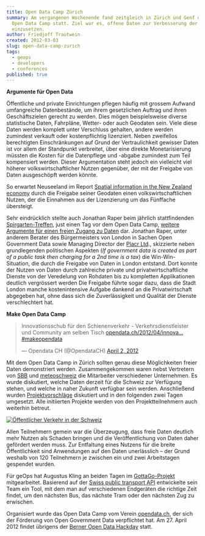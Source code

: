 ```yaml
---
title: Open Data Camp Zürich
summary: Am vergangenen Wochenende fand zeitgleich in Zürich und Genf das zweite
  Open Data Camp statt. Ziel war es, offene Daten zur Verbesserung der Mobilität
  einzusetzen.
author: Friedjoff Trautwein
created: 2012-03-03
slug: open-data-camp-zurich
tags:
  - geops
  - developers
  - conferences
published: true
---
```


**Argumente für Open Data**

Öffentliche und private Einrichtungen pflegen häufig mit grossem Aufwand umfangreiche Datenbestände, um ihrem gesetzlichen Auftrag und ihren Geschäftszielen gerecht zu werden. Dies mögen beispielsweise diverse statistische Daten, Fahrpläne, Wetter- oder auch Geodaten sein. Viele diese Daten werden komplett unter Verschluss gehalten, andere werden zumindest verkauft oder kostenpflichtig lizenziert. Neben zweifellos berechtigten Einschränkungen auf Grund der Vertraulichkeit gewisser Daten ist vor allem der Standpunkt verbreitet, über eine direkte Monetarisierung müssten die Kosten für die Datenpflege und -abgabe zumindest zum Teil kompensiert werden. Dieser Argumentation steht jedoch ein vielleicht viel höherer volkswirtschaftlicher Nutzen gegenüber, der mit der Freigabe von Daten ausgeschöpft werden könnte.

So erwartet Neuseeland im Report [Spatial information in the New Zealand economy](https://www.geospatial.govt.nz/images/blog/open-data-camp-zurich/assets/News/spatial-information-in-the-new-zealand-economy-2009.pdf) durch die Freigabe seiner Geodaten einen volkswirtschaftlichen Nutzen, der die Einnahmen aus der Lizenzierung um das Fünffache übersteigt.

Sehr eindrücklich stellte auch Jonathan Raper beim jährlich stattfindenden [Spirgarten-Treffen](http://interlis.ch/general/spirgarten_2012_d.php), just einen Tag vor dem Open Data Camp, [weitere Argumente für einen freien Zugang zu Daten](http://interlis.ch/general/docs/Spirgarten_2012_4.1_Keynote_Raper.pdf) dar. Jonathan Raper, unter anderem Berater des Bürgermeisters von London in Sachen Open Government Data sowie Managing Director der [Placr Ltd](http://placr.co.uk/)., skizzierte neben grundlegenden politischen Aspekten (_If government data is created as part of a public task then charging for a 2nd time is a tax_) die Win-Win-Situation, die durch die Freigabe von Daten in London entstand. Dort konnte der Nutzen von Daten durch zahlreiche private und privatwirtschaftliche Dienste von der Veredelung von Rohdaten bis zu kompletten Applikationen deutlich vergrössert werden Die Freigabe führte sogar dazu, dass die Stadt London manche kostenintensive Aufgabe dankend an die Privatwirtschaft abgegeben hat, ohne dass sich die Zuverlässigkeit und Qualität der Dienste verschlechtert hat.

**Make Open Data Camp**

> Innovationsschub für den Schienenverkehr - Verkehrsdienstleister und Community am selben Tisch [opendata.ch/2012/04/innova…](http://t.co/7ouOufky "http://opendata.ch/2012/04/innovationsschub-fuer-den-schienenverkehr") [#makeopendata](https://twitter.com/search/%2523makeopendata)
>
> — Opendata CH (@OpendataCH) [April 2, 2012](https://twitter.com/OpendataCH/status/186819488010870785)

Mit dem Open Data Camp in Zürich sollten genau diese Möglichkeiten freier Daten demonstriert werden. Zusammengekommen waren nebst Vertretern von [SBB](http://www.sbb.ch) und [meteoschweiz](http://www.meteoschweiz.admin.ch) die Mitarbeiter verschiedener Unternehmen. Es wurde diskutiert, welche Daten derzeit für die Schweiz zur Verfügung stehen, und welche in naher Zukunft verfügbar sein werden. Anschließend wurden [Projektvorschläge](http://make.opendata.ch/doku.php?id=event:2012-03) diskutiert und in den folgenden zwei Tagen umgesetzt. Alle initiierten Projekte werden von den Projektteilnehmern auch weiterhin betreut.

[![Öffentlicher Verkehr in der Schweiz](/images/blog/open-data-camp-zurich/flows.transport.opendata.ch_2-300x193.jpg)](http://flows.transport.opendata.ch)

Allen Teilnehmern gemein war die Überzeugung, dass freie Daten deutlich mehr Nutzen als Schaden bringen und die Veröffentlichung von Daten daher gefördert werden muss. Zur Entfaltung eines Nutzens für die breite Öffentlichkeit sind Anwendungen auf den Daten unerlässlich – der Grund weshalb von 120 Teilnehmern je zwischen ein und zwei Arbeitstagen gespendet wurden.

Für geOps hat Augustus Kling an beiden Tagen im [GottaGo-Projekt](http://make.opendata.ch/doku.php?id=project:transport:gottago) mitgearbeitet. Basierend auf der [Swiss public transport API](http://transport.opendata.ch) entwickelte sein Team ein Tool, mit dem man auf verschiedenen Endgeräten die richtige Zeit findet, um den nächsten Bus, das nächste Tram oder den nächsten Zug zu erwischen.

Organisiert wurde das Open Data Camp vom Verein [opendata.ch](http://opendata.ch/), der sich der Förderung von Open Government Data verpflichtet hat. Am 27. April 2012 findet übrigens der [Berner Open Data Hackday](http://make.opendata.ch/bern/) statt.
